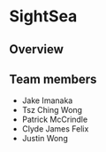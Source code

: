 # SightSea

## Overview 


## Team members
* Jake Imanaka
* Tsz Ching Wong
* Patrick McCrindle
* Clyde James Felix
* Justin Wong
